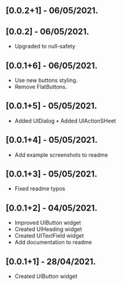 ## [0.0.2+1] - 06/05/2021.
## [0.0.2] - 06/05/2021.

* Upgraded to null-safety
## [0.0.1+6] - 06/05/2021.

* Use new buttons styling.
* Remove FlatButtons.
## [0.0.1+5] - 05/05/2021.

* Added UIDialog
• Added UIActionSHeet
## [0.0.1+4] - 05/05/2021.

* Add example screenshots to readme
## [0.0.1+3] - 05/05/2021.

* Fixed readme typos
## [0.0.1+2] - 04/05/2021.

* Improved UIButton widget
* Created UIHeading widget
* Created UITextField widget
* Add documentation to readme
## [0.0.1+1] - 28/04/2021.

* Created UIButton widget
